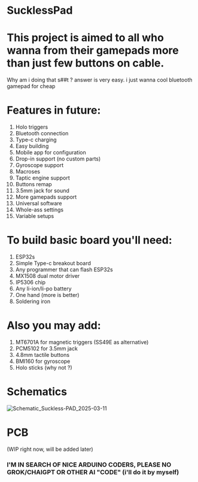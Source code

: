 # SucklessPad
# This project is aimed to all who wanna from their gamepads more than just few buttons on cable.
Why am i doing that s##t ?
answer is very easy. i just wanna cool bluetooth gamepad for cheap

# Features in future:
1. Holo triggers
2. Bluetooth connection
3. Type-c charging
4. Easy building
5. Mobile app for configuration
6. Drop-in support (no custom parts)
7. Gyroscope support
8. Macroses
9. Taptic engine support
10. Buttons remap
11. 3.5mm jack for sound
12. More gamepads support
13. Universal software
14. Whole-ass settings
15. Variable setups

# To build basic board you'll need:
1. ESP32s
2. Simple Type-c breakout board
3. Any programmer that can flash ESP32s
4. MX1508 dual motor driver
5. IP5306 chip
6. Any li-ion/li-po battery
7. One hand (more is better)
8. Soldering iron

# Also you may add:
1. MT6701A for magnetic triggers
   (SS49E as alternative)
2. PCM5102 for 3.5mm jack
3. 4.8mm tactile buttons
4. BMI160 for gyroscope
5. Holo sticks (why not ?)

# Schematics
![Schematic_Suckless-PAD_2025-03-11](https://github.com/user-attachments/assets/071cbc18-36fe-41b3-bb4b-ee1879fa26b5)


# PCB 
(WIP right now, will be added later)

### I'M IN SEARCH OF NICE ARDUINO CODERS, PLEASE NO GROK/CHAIGPT OR OTHER AI "CODE" (i'll do it by myself)
